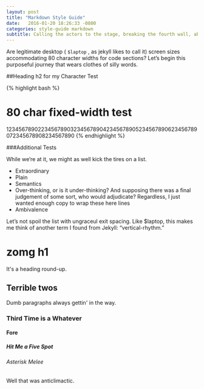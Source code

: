 ```yaml
---
layout: post
title: "Markdown Style Guide"
date:   2016-01-20 18:26:33 -0800
categories: style-guide markdown
subtitle: Calling the actors to the stage, breaking the fourth wall, abusing metaphors
---
```

Are legitimate desktop ( `$laptop` , as jekyll likes to call it) screen sizes accommodating 80 character widths for code sections? Let’s begin this purposeful journey that wears clothes of silly words.

##Heading h2 for my Character Test

{% highlight bash %}
# 80 char fixed-width test
12345678902234567890323456789042345678905234567890623456789072345678908234567890
{% endhighlight %}

###Additional Tests

While we’re at it, we might as well kick the tires on a list.

- Extraordinary
- Plain
- Semantics
- Over-thinking, or is it under-thinking? And supposing there was a final judgement of some sort, who would adjudicate? Regardless, I just wanted enough copy to wrap these here lines
- Ambivalence

Let’s not spoil the list with ungraceul exit spacing. Like $laptop, this makes me think of another term I found from Jekyll: “vertical-rhythm.”

# zomg h1

It's a heading round-up.

## Terrible twos

Dumb paragraphs always gettin' in the way.

### Third Time is a Whatever

#### Fore

##### Hit Me a Five Spot

###### Asterisk Melee

Well that was anticlimactic.